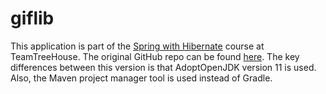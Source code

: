 # giflib
This application is part of the [Spring with Hibernate](https://teamtreehouse.com/library/spring-with-hibernate) course at TeamTreeHouse. The original GitHub repo can be found [here](https://github.com/treehouse/giflib-hibernate). The key differences between this version is that AdoptOpenJDK version 11 is used. Also, the Maven project manager tool is used instead of Gradle.
